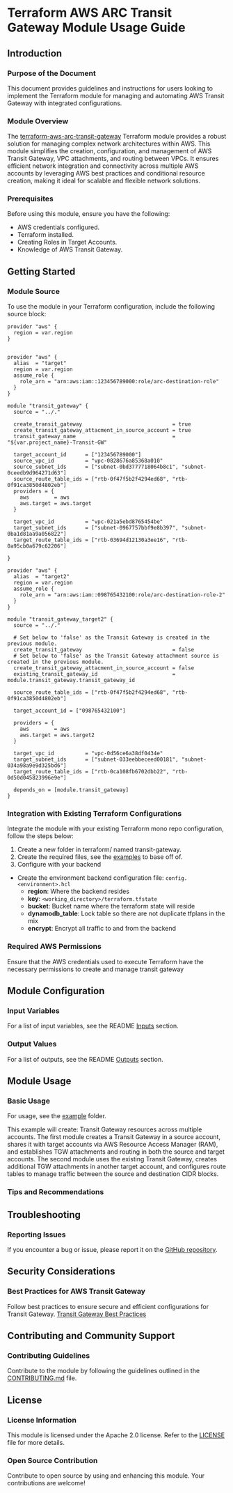 # Terraform AWS ARC Transit Gateway Module Usage Guide

## Introduction

### Purpose of the Document

This document provides guidelines and instructions for users looking to implement the Terraform module for managing and automating AWS Transit Gateway with integrated configurations.

### Module Overview

The [terraform-aws-arc-transit-gateway](https://github.com/sourcefuse/terraform-aws-arc-transit-gateway) Terraform module provides a robust solution for managing complex network architectures within AWS. This module simplifies the creation, configuration, and management of AWS Transit Gateway, VPC attachments, and routing between VPCs. It ensures efficient network integration and connectivity across multiple AWS accounts by leveraging AWS best practices and conditional resource creation, making it ideal for scalable and flexible network solutions.

### Prerequisites

Before using this module, ensure you have the following:

- AWS credentials configured.
- Terraform installed.
- Creating Roles in Target Accounts.
- Knowledge of AWS Transit Gateway.

## Getting Started

### Module Source

To use the module in your Terraform configuration, include the following source block:

```hcl
provider "aws" {
  region = var.region
}


provider "aws" {
  alias  = "target"
  region = var.region
  assume_role {
    role_arn = "arn:aws:iam::123456789000:role/arc-destination-role"
  }
}

module "transit_gateway" {
  source = "../."

  create_transit_gateway                             = true
  create_transit_gateway_attacment_in_source_account = true
  transit_gateway_name                               = "${var.project_name}-Transit-GW"

  target_account_id      = ["123456789000"]
  source_vpc_id          = "vpc-0828676a85368a010"
  source_subnet_ids      = ["subnet-0bd3777718064b8c1", "subnet-0ceedb9d964271d63"]
  source_route_table_ids = ["rtb-0f47f5b2f4294ed68", "rtb-0f91ca3850d4802eb"]
  providers = {
    aws        = aws
    aws.target = aws.target
  }

  target_vpc_id          = "vpc-021a5ebd8765454be"
  target_subnet_ids      = ["subnet-0967757bbf9e8b397", "subnet-0ba1d81aa9a056822"]
  target_route_table_ids = ["rtb-03694d12130a3ee16", "rtb-0a95cb0a679c62206"]

}

provider "aws" {
  alias  = "target2"
  region = var.region
  assume_role {
    role_arn = "arn:aws:iam::098765432100:role/arc-destination-role-2"
  }
}

module "transit_gateway_target2" {
  source = "../."

  # Set below to 'false' as the Transit Gateway is created in the previous module.
  create_transit_gateway                             = false 
  # Set below to 'false' as the Transit Gateway attachment source is created in the previous module.
  create_transit_gateway_attacment_in_source_account = false 
  existing_transit_gateway_id                        = module.transit_gateway.transit_gateway_id

  source_route_table_ids = ["rtb-0f47f5b2f4294ed68", "rtb-0f91ca3850d4802eb"]

  target_account_id = ["098765432100"]

  providers = {
    aws        = aws
    aws.target = aws.target2
  }

  target_vpc_id          = "vpc-0d56ce6a38df0434e"
  target_subnet_ids      = ["subnet-033eebbeceed00181", "subnet-034a98a9e9d325bd6"]
  target_route_table_ids = ["rtb-0ca108fb6702dbb22", "rtb-0d50d045823996e9e"]

  depends_on = [module.transit_gateway]
}

```

### Integration with Existing Terraform Configurations

Integrate the module with your existing Terraform mono repo configuration, follow the steps below:

1. Create a new folder in terraform/ named transit-gateway.
2. Create the required files, see the [examples](https://github.com/sourcefuse/terraform-aws-arc-transit-gateway/tree/main/example) to base off of.
3. Configure with your backend
  - Create the environment backend configuration file: `config.<environment>.hcl`
    - **region**: Where the backend resides
    - **key**: `<working_directory>/terraform.tfstate`
    - **bucket**: Bucket name where the terraform state will reside
    - **dynamodb_table**: Lock table so there are not duplicate tfplans in the mix
    - **encrypt**: Encrypt all traffic to and from the backend

### Required AWS Permissions

Ensure that the AWS credentials used to execute Terraform have the necessary permissions to create and manage transit gateway

## Module Configuration

### Input Variables

For a list of input variables, see the README [Inputs](https://github.com/sourcefuse/terraform-aws-arc-transit-gateway#inputs) section.

### Output Values

For a list of outputs, see the README [Outputs](https://github.com/sourcefuse/terraform-aws-arc-transit-gateway#outputs) section.

## Module Usage

### Basic Usage

For usage, see the [example](https://github.com/sourcefuse/terraform-aws-arc-transit-gateway/tree/main/example) folder.

This example will create:
Transit Gateway resources across multiple accounts. 
The first module creates a Transit Gateway in a source account, shares it with target accounts via AWS Resource Access Manager (RAM), and establishes TGW attachments and routing in both the source and target accounts. 
The second module uses the existing Transit Gateway, creates additional TGW attachments in another target account, and configures route tables to manage traffic between the source and destination CIDR blocks.

### Tips and Recommendations

## Troubleshooting

### Reporting Issues

If you encounter a bug or issue, please report it on the [GitHub repository](https://github.com/sourcefuse/terraform-aws-arc-transit-gateway/issues).

## Security Considerations

### Best Practices for AWS Transit Gateway

Follow best practices to ensure secure and efficient configurations for Transit Gateway.
[Transit Gateway Best Practices](https://docs.aws.amazon.com/vpc/latest/tgw/tgw-best-design-practices.html)

## Contributing and Community Support

### Contributing Guidelines

Contribute to the module by following the guidelines outlined in the [CONTRIBUTING.md](https://github.com/sourcefuse/terraform-aws-arc-transit-gateway/blob/main/CONTRIBUTING.md) file.

## License

### License Information

This module is licensed under the Apache 2.0 license. Refer to the [LICENSE](https://github.com/sourcefuse/terraform-aws-arc-transit-gateway/blob/main/LICENSE) file for more details.

### Open Source Contribution

Contribute to open source by using and enhancing this module. Your contributions are welcome!